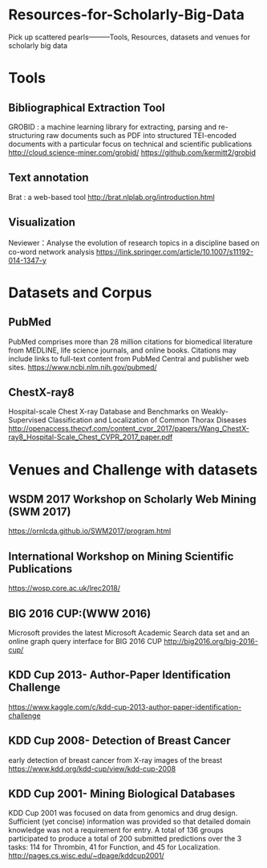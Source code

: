 # Resources-for-Scholarly-Big-Data

Pick up scattered pearls———Tools, Resources, datasets and venues for scholarly big data

# Tools
## Bibliographical Extraction Tool  
GROBID : a machine learning library for extracting, parsing and re-structuring raw documents such as PDF into structured TEI-encoded documents with a particular focus on technical and scientific publications
http://cloud.science-miner.com/grobid/  https://github.com/kermitt2/grobid

## Text annotation
Brat : a web-based tool
http://brat.nlplab.org/introduction.html

## Visualization
Neviewer：Analyse the evolution of research topics in a discipline based on co-word network analysis
https://link.springer.com/article/10.1007/s11192-014-1347-y

# Datasets and Corpus
## PubMed
PubMed comprises more than 28 million citations for biomedical literature from MEDLINE, life science journals, and online books. Citations may include links to full-text content from PubMed Central and publisher web sites.
https://www.ncbi.nlm.nih.gov/pubmed/

## ChestX-ray8
Hospital-scale Chest X-ray Database and Benchmarks on Weakly-Supervised Classification and Localization of Common Thorax Diseases
http://openaccess.thecvf.com/content_cvpr_2017/papers/Wang_ChestX-ray8_Hospital-Scale_Chest_CVPR_2017_paper.pdf

# Venues and Challenge with datasets
## WSDM 2017 Workshop on Scholarly Web Mining (SWM 2017) 
 https://ornlcda.github.io/SWM2017/program.html

## International Workshop on Mining Scientific Publications
https://wosp.core.ac.uk/lrec2018/

## BIG 2016 CUP:(WWW 2016)
Microsoft provides the latest Microsoft Academic Search data set and an online graph query interface for BIG 2016 CUP
http://big2016.org/big-2016-cup/

## KDD Cup 2013- Author-Paper Identification Challenge 
https://www.kaggle.com/c/kdd-cup-2013-author-paper-identification-challenge

## KDD Cup 2008- Detection of Breast Cancer
early detection of breast cancer from X-ray images of the breast
https://www.kdd.org/kdd-cup/view/kdd-cup-2008

## KDD Cup 2001- Mining Biological Databases 
KDD Cup 2001 was focused on data from genomics and drug design. Sufficient (yet concise) information was provided so that detailed domain knowledge was not a requirement for entry. A total of 136 groups participated to produce a total of 200 submitted predictions over the 3 tasks: 114 for Thrombin, 41 for Function, and 45 for Localization.
http://pages.cs.wisc.edu/~dpage/kddcup2001/
